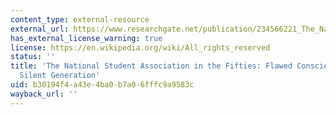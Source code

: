 ```yaml
---
content_type: external-resource
external_url: https://www.researchgate.net/publication/234566221_The_National_Student_Association_in_the_Fifties_Flawed_Conscience_of_the_Silent_Generation
has_external_license_warning: true
license: https://en.wikipedia.org/wiki/All_rights_reserved
status: ''
title: 'The National Student Association in the Fifties: Flawed Conscience of the
  Silent Generation'
uid: b30194f4-a43e-4ba0-b7a0-6fffc9a9583c
wayback_url: ''
---
```


